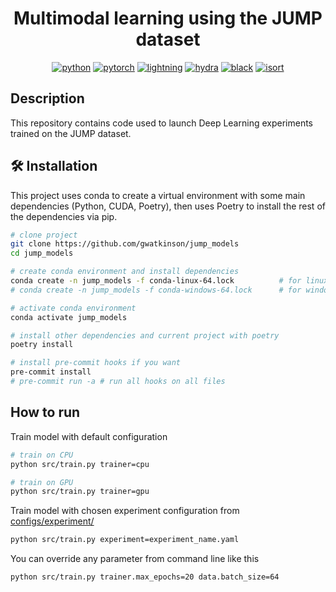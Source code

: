 <div align="center">

# Multimodal learning using the JUMP dataset

[![python](https://img.shields.io/badge/-Python_3.10-blue?logo=python&logoColor=white)](https://github.com/pre-commit/pre-commit)
[![pytorch](https://img.shields.io/badge/PyTorch_2.0.1-ee4c2c?logo=pytorch&logoColor=white)](https://pytorch.org/get-started/locally/)
[![lightning](https://img.shields.io/badge/-Lightning_2.0.4-792ee5?logo=pytorchlightning&logoColor=white)](https://pytorchlightning.ai/)
[![hydra](https://img.shields.io/badge/Config-Hydra_1.3-89b8cd)](https://hydra.cc/)
[![black](https://img.shields.io/badge/Code%20Style-Black-black.svg?labelColor=gray)](https://black.readthedocs.io/en/stable/)
[![isort](https://img.shields.io/badge/%20imports-isort-%231674b1?style=flat&labelColor=ef8336)](https://pycqa.github.io/isort/)

</div>

## Description

This repository contains code used to launch Deep Learning experiments trained on the JUMP dataset.

## :hammer_and_wrench: Installation

This project uses conda to create a virtual environment with some main dependencies (Python, CUDA, Poetry), then uses Poetry to install the rest of the dependencies via pip.

```bash
# clone project
git clone https://github.com/gwatkinson/jump_models
cd jump_models

# create conda environment and install dependencies
conda create -n jump_models -f conda-linux-64.lock          # for linux
# conda create -n jump_models -f conda-windows-64.lock      # for windows

# activate conda environment
conda activate jump_models

# install other dependencies and current project with poetry
poetry install

# install pre-commit hooks if you want
pre-commit install
# pre-commit run -a # run all hooks on all files
```

## How to run

Train model with default configuration

```bash
# train on CPU
python src/train.py trainer=cpu

# train on GPU
python src/train.py trainer=gpu
```

Train model with chosen experiment configuration from [configs/experiment/](configs/experiment/)

```bash
python src/train.py experiment=experiment_name.yaml
```

You can override any parameter from command line like this

```bash
python src/train.py trainer.max_epochs=20 data.batch_size=64
```
